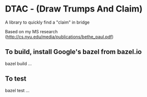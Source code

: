 # DTAC - (Draw Trumps And Claim) 
A library to quickly find a "claim" in bridge

Based on my MS research (http://cs.nyu.edu/media/publications/bethe_paul.pdf)

## To build, install Google's bazel from bazel.io

bazel build ...

## To test

bazel test ...


